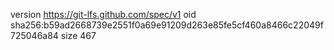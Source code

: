 version https://git-lfs.github.com/spec/v1
oid sha256:b59ad2668739e2551f0a69e91209d263e85fe5cf460a8466c22049f725046a84
size 467
